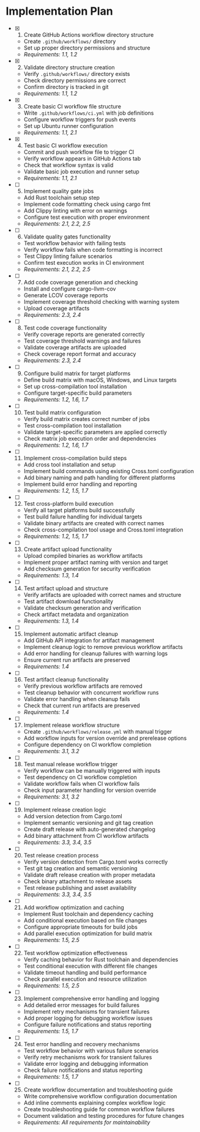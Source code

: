 # Implementation Plan

- [x] 1. Create GitHub Actions workflow directory structure
  - Create `.github/workflows/` directory
  - Set up proper directory permissions and structure
  - _Requirements: 1.1, 1.2_

- [x] 2. Validate directory structure creation
  - Verify `.github/workflows/` directory exists
  - Check directory permissions are correct
  - Confirm directory is tracked in git
  - _Requirements: 1.1, 1.2_

- [x] 3. Create basic CI workflow file structure
  - Write `.github/workflows/ci.yml` with job definitions
  - Configure workflow triggers for push events
  - Set up Ubuntu runner configuration
  - _Requirements: 1.1, 2.1_

- [x] 4. Test basic CI workflow execution
  - Commit and push workflow file to trigger CI
  - Verify workflow appears in GitHub Actions tab
  - Check that workflow syntax is valid
  - Validate basic job execution and runner setup
  - _Requirements: 1.1, 2.1_

- [ ] 5. Implement quality gate jobs
  - Add Rust toolchain setup step
  - Implement code formatting check using cargo fmt
  - Add Clippy linting with error on warnings
  - Configure test execution with proper environment
  - _Requirements: 2.1, 2.2, 2.5_

- [ ] 6. Validate quality gates functionality
  - Test workflow behavior with failing tests
  - Verify workflow fails when code formatting is incorrect
  - Test Clippy linting failure scenarios
  - Confirm test execution works in CI environment
  - _Requirements: 2.1, 2.2, 2.5_

- [ ] 7. Add code coverage generation and checking
  - Install and configure cargo-llvm-cov
  - Generate LCOV coverage reports
  - Implement coverage threshold checking with warning system
  - Upload coverage artifacts
  - _Requirements: 2.3, 2.4_

- [ ] 8. Test code coverage functionality
  - Verify coverage reports are generated correctly
  - Test coverage threshold warnings and failures
  - Validate coverage artifacts are uploaded
  - Check coverage report format and accuracy
  - _Requirements: 2.3, 2.4_

- [ ] 9. Configure build matrix for target platforms
  - Define build matrix with macOS, Windows, and Linux targets
  - Set up cross-compilation tool installation
  - Configure target-specific build parameters
  - _Requirements: 1.2, 1.6, 1.7_

- [ ] 10. Test build matrix configuration
  - Verify build matrix creates correct number of jobs
  - Test cross-compilation tool installation
  - Validate target-specific parameters are applied correctly
  - Check matrix job execution order and dependencies
  - _Requirements: 1.2, 1.6, 1.7_

- [ ] 11. Implement cross-compilation build steps
  - Add cross tool installation and setup
  - Implement build commands using existing Cross.toml configuration
  - Add binary naming and path handling for different platforms
  - Implement build error handling and reporting
  - _Requirements: 1.2, 1.5, 1.7_

- [ ] 12. Test cross-platform build execution
  - Verify all target platforms build successfully
  - Test build failure handling for individual targets
  - Validate binary artifacts are created with correct names
  - Check cross-compilation tool usage and Cross.toml integration
  - _Requirements: 1.2, 1.5, 1.7_

- [ ] 13. Create artifact upload functionality
  - Upload compiled binaries as workflow artifacts
  - Implement proper artifact naming with version and target
  - Add checksum generation for security verification
  - _Requirements: 1.3, 1.4_

- [ ] 14. Test artifact upload and structure
  - Verify artifacts are uploaded with correct names and structure
  - Test artifact download functionality
  - Validate checksum generation and verification
  - Check artifact metadata and organization
  - _Requirements: 1.3, 1.4_

- [ ] 15. Implement automatic artifact cleanup
  - Add GitHub API integration for artifact management
  - Implement cleanup logic to remove previous workflow artifacts
  - Add error handling for cleanup failures with warning logs
  - Ensure current run artifacts are preserved
  - _Requirements: 1.4_

- [ ] 16. Test artifact cleanup functionality
  - Verify previous workflow artifacts are removed
  - Test cleanup behavior with concurrent workflow runs
  - Validate error handling when cleanup fails
  - Check that current run artifacts are preserved
  - _Requirements: 1.4_

- [ ] 17. Implement release workflow structure
  - Create `.github/workflows/release.yml` with manual trigger
  - Add workflow inputs for version override and prerelease options
  - Configure dependency on CI workflow completion
  - _Requirements: 3.1, 3.2_

- [ ] 18. Test manual release workflow trigger
  - Verify workflow can be manually triggered with inputs
  - Test dependency on CI workflow completion
  - Validate workflow fails when CI workflow fails
  - Check input parameter handling for version override
  - _Requirements: 3.1, 3.2_

- [ ] 19. Implement release creation logic
  - Add version detection from Cargo.toml
  - Implement semantic versioning and git tag creation
  - Create draft release with auto-generated changelog
  - Add binary attachment from CI workflow artifacts
  - _Requirements: 3.3, 3.4, 3.5_

- [ ] 20. Test release creation process
  - Verify version detection from Cargo.toml works correctly
  - Test git tag creation and semantic versioning
  - Validate draft release creation with proper metadata
  - Check binary attachment to release assets
  - Test release publishing and asset availability
  - _Requirements: 3.3, 3.4, 3.5_

- [ ] 21. Add workflow optimization and caching
  - Implement Rust toolchain and dependency caching
  - Add conditional execution based on file changes
  - Configure appropriate timeouts for build jobs
  - Add parallel execution optimization for build matrix
  - _Requirements: 1.5, 2.5_

- [ ] 22. Test workflow optimization effectiveness
  - Verify caching behavior for Rust toolchain and dependencies
  - Test conditional execution with different file changes
  - Validate timeout handling and build performance
  - Check parallel execution and resource utilization
  - _Requirements: 1.5, 2.5_

- [ ] 23. Implement comprehensive error handling and logging
  - Add detailed error messages for build failures
  - Implement retry mechanisms for transient failures
  - Add proper logging for debugging workflow issues
  - Configure failure notifications and status reporting
  - _Requirements: 1.5, 1.7_

- [ ] 24. Test error handling and recovery mechanisms
  - Test workflow behavior with various failure scenarios
  - Verify retry mechanisms work for transient failures
  - Validate error logging and debugging information
  - Check failure notifications and status reporting
  - _Requirements: 1.5, 1.7_

- [ ] 25. Create workflow documentation and troubleshooting guide
  - Write comprehensive workflow configuration documentation
  - Add inline comments explaining complex workflow logic
  - Create troubleshooting guide for common workflow failures
  - Document validation and testing procedures for future changes
  - _Requirements: All requirements for maintainability_